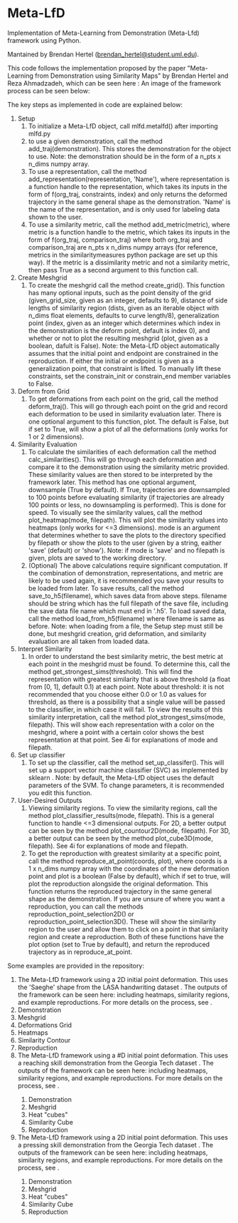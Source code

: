 # Meta-LfD
Implementation of Meta-Learning from Demonstration (Meta-Lfd) framework using Python.
 
Mantained by Brendan Hertel (brendan_hertel@student.uml.edu).
 
This code follows the implementation proposed by the paper "Meta-Learning from Demonstration using Similarity Maps" by Brendan Hertel and Reza Ahmadzadeh, which can be seen here : <insert link>
An image of the framework process can be seen below:
<insert Meta-LfD framework image here>

The key steps as implemented in code are explained below:
1. Setup
   1. To initialize a Meta-LfD object, call mlfd.metalfd() after importing mlfd.py
   1. to use a given demonstration, call the method add_traj(demonstration). This stores the demonstration for the object to use. Note: the demonstration should be in the form of a n_pts x n_dims numpy array.
   1. To use a representation, call the method add_representation(representation, 'Name'), where representation is a function handle to the representation, which takes its inputs in the form of f(org_traj, constraints, index) and only returns the deformed trajectory in the same general shape as the demonstration. 'Name' is the name of the representation, and is only used for labeling data shown to the user.
   1. To use a similarity metric, call the method add_metric(metric), where metric is a function handle to the metric, which takes its inputs in the form of f(org_traj, comparison_traj) where both org_traj and comparison_traj  are n_pts x n_dims numpy arrays (for reference, metrics in the similaritymeasures python package <insert link> are set up this way). If the metric is a dissimilarity metric and not a similarity metric, then pass True as a second argument to this function call.
1. Create Meshgrid
   1. To create the meshgrid call the method create_grid(). This function has many optional inputs, such as the point density of the grid (given_grid_size, given as an integer, defaults to 9), distance of side lengths of similarity region (dists, given as an iterable object with n_dims float elements, defaults to curve length/8), generalization point (index, given as an integer which determines which index in the demonstration is the deform point, default is index 0), and whether or not to plot the resulting meshgrid (plot, given as a boolean, dafult is False). Note: the Meta-LfD object automatically assumes that the initial point and endpoint are constrained in the reproduction. If either the initial or endpoint is given as a generalization point, that constraint is lifted. To manually lift these constraints, set the constrain_init or constrain_end member variables to False.
1. Deform from Grid
   1. To get deformations from each point on the grid, call the method deform_traj(). This will go through each point on the grid and record each deformation to be used in similarity evaluation later. There is one optional argument to this function, plot. The default is False, but if set to True, will show a plot of all the deformations (only works for 1 or 2 dimensions).
1. Similarity Evaluation
   1. To calculate the similarities of each deformation call the method calc_similarities(). This will go through each deformation and compare it to the demonstration using the similarity metric provided. These similarity values are then stored to be interpreted by the framework later. This method has one optional argument, downsample (True by default). If True, trajectories are downsampled to 100 points before evaluating similarity (if trajectories are already 100 points or less, no downsampling is performed). This is done for speed. To visually see the similarity values, call the method plot_heatmap(mode, filepath). This will plot the similarity values into heatmaps (only works for <=3 dimensions). mode is an argument that determines whether to save the plots to the directory specified by filepath or show the plots to the user (given by a string, eaither 'save' (default) or 'show'). Note: if mode is 'save' and no filepath is given, plots are saved to the working directory.
   1. (Optional) The above calculations require significant computation. If the combination of demonstration, representations, and metric are likely to be used again, it is recommended you save your results to be loaded from later. To save results, call the method save_to_h5(filename), which saves data from above steps. filename should be string which has the full filepath of the save file, including the save data file name which must end in '.h5'. To load saved data, call the method load_from_h5(filename) where filename is same as before. Note: when loading from a file, the Setup step must still be done, but meshgrid creation, grid deformation, and similarity evaluation are all taken from loaded data.
1. Interpret Similarity
   1. In order to understand the best similarity metric, the best metric at each point in the meshgrid must be found. To determine this, call the method get_strongest_sims(threshold). This will find the representation with greatest similarity that is above threshold (a float from [0, 1], default 0.1) at each point. Note about threshold: it is not recommended that you choose either 0.0 or 1.0 as values for threshold, as there is a possibility that a single value will be passed to the classifier, in which case it will fail. To view the results of this similarity interpretation, call the method plot_strongest_sims(mode, filepath). This will show each representation with a color on the meshgrid, where a point with a certain color shows the best representation at that point. See 4i for explanations of mode and filepath.
1. Set up classifier
   1. To set up the classifier, call the method set_up_classifer(). This will set up a support vector machine classifier (SVC) as implemented by sklearn <insert link>. Note: by default, the Meta-LfD object uses the default parameters of the SVM. To change parameters, it is recommended you edit this function.
1. User-Desired Outputs
   1. Viewing similarity regions. To view the similarity regions, call the method plot_classifier_results(mode, filepath). This is a general function to handle <=3 dimensional outputs. For 2D, a better output can be seen by the method plot_countour2D(mode, filepath). For 3D, a better output can be seen by the method plot_cube3D(mode, filepath). See 4i for explanations of mode and filepath.
   1. To get the reproduction with greatest similarity at a specific point, call the method reproduce_at_point(coords, plot), where coords is a 1 x n_dims numpy array with the coordinates of the new deformation point and plot is a boolean (False by default), which if set to true, will plot the reproduction alongside the original deformation. This function returns the reproduced trajectory in the same general shape as the demonstration. If you are unsure of where you want a reproduction, you can call the methods reproduction_point_selection2D() or reproduction_point_selection3D(). These will show the similarity region to the user and allow them to click on a point in that similarity region and create a reproduction. Both of these functions have the plot option (set to True by default), and return the reproduced trajectory as in reproduce_at_point.
 
Some examples are provided in the repository:
1. The Meta-LfD framework using a 2D initial point deformation. This uses the 'Saeghe' shape from the LASA handwriting dataset <insert link>. The outputs of the framework can be seen here: <insert fpath link> including heatmaps, similarity regions, and example reproductions. For more details on the process, see <link to example.py>.
  1. Demonstration <insert image>
   1. Meshgrid <insert image>
   1. Deformations Grid <insert image>
   1. Heatmaps <insert images>
   1. Similarity Contour <insert image>
   1. Reproduction <insert image>
1. The Meta-LfD framework using a #D initial point deformation. This uses a reaching skill demonstration from the Georgia Tech dataset <insert link>. The outputs of the framework can be seen here: <insert fpath link> including heatmaps, similarity regions, and example reproductions. For more details on the process, see <link to example.py>.
   1. Demonstration <insert image>
   1. Meshgrid <insert image>
   1. Heat "cubes" <insert images>
   1. Similarity Cube <insert image>
   1. Reproduction <insert image>
1. The Meta-LfD framework using a 2D initial point deformation. This uses  a pressing skill demonstration from the Georgia Tech dataset <insert link>. The outputs of the framework can be seen here: <insert fpath link> including heatmaps, similarity regions, and example reproductions. For more details on the process, see <link to example.py>.
   1. Demonstration <insert image>
   1. Meshgrid <insert image>
   1. Heat "cubes" <insert images>
   1. Similarity Cube <insert image>
   1. Reproduction <insert image>
